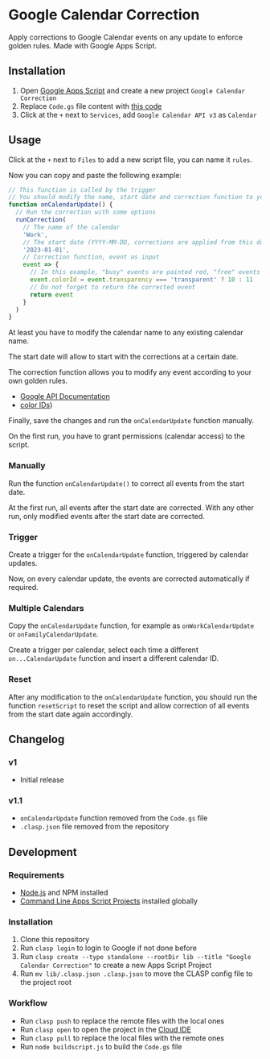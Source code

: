 # Google Calendar Correction

Apply corrections to Google Calendar events on any update to enforce golden rules. Made with Google Apps Script.

## Installation

1. Open [Google Apps Script](https://script.google.com/) and create a new project `Google Calendar Correction`
2. Replace `Code.gs` file content with [this code](dist/Code.gs)
3. Click at the `+` next to `Services`, add `Google Calendar API v3` as `Calendar`

## Usage

Click at the `+` next to `Files` to add a new script file, you can name it `rules`.

Now you can copy and paste the following example:

```js
// This function is called by the trigger
// You should modify the name, start date and correction function to your needs
function onCalendarUpdate() {
  // Run the correction with some options
  runCorrection(
    // The name of the calendar
    'Work',         
    // The start date (YYYY-MM-DD, corrections are applied from this date)
    '2023-01-01',  
    // Correction function, event as input 
    event => {     
      // In this example, "busy" events are painted red, "free" events green 
      event.colorId = event.transparency === 'transparent' ? 10 : 11
      // Do not forget to return the corrected event
      return event
    }
  )
}
```

At least you have to modify the calendar name to any existing calendar name.

The start date will allow to start with the corrections at a certain date.

The correction function allows you to modify any event according to your own golden rules.
- [Google API Documentation](https://developers.google.com/calendar/api/v3/reference/events)
- [color IDs](https://storage.googleapis.com/support-forums-api/attachment/message-114058730-1008415079352027267.jpg))

Finally, save the changes and run the `onCalendarUpdate` function manually.

On the first run, you have to grant permissions (calendar access) to the script.

### Manually

Run the function `onCalendarUpdate()` to correct all events from the start date.

At the first run, all events after the start date are corrected. With any other run, only modified events after the start date are corrected.

### Trigger

Create a trigger for the `onCalendarUpdate` function, triggered by calendar updates.

Now, on every calendar update, the events are corrected automatically if required.

### Multiple Calendars

Copy the `onCalendarUpdate` function, for example as `onWorkCalendarUpdate` or `onFamilyCalendarUpdate`.

Create a trigger per calendar, select each time a different `on...CalendarUpdate` function and insert a different calendar ID.

### Reset

After any modification to the `onCalendarUpdate` function, you should run the function `resetScript` to reset the script and allow correction of all events from the start date again accordingly.

## Changelog

### v1

- Initial release

### v1.1

- `onCalendarUpdate` function removed from the `Code.gs` file
- `.clasp.json` file removed from the repository

## Development

### Requirements

* [Node.js](https://nodejs.org/) and NPM installed
* [Command Line Apps Script Projects](https://github.com/google/clasp) installed globally

### Installation

1. Clone this repository
2. Run `clasp login` to login to Google if not done before
3. Run `clasp create --type standalone --rootDir lib --title "Google Calendar Correction"` to create a new Apps Script Project
4. Run `mv lib/.clasp.json .clasp.json` to move the CLASP config file to the project root

### Workflow

* Run `clasp push` to replace the remote files with the local ones
* Run `clasp open` to open the project in the [Cloud IDE](https://script.google.com/)
* Run `clasp pull` to replace the local files with the remote ones
* Run `node buildscript.js` to build the `Code.gs` file
